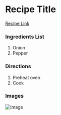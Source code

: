 # Recipe Title

[Recipe Link](https://www.google.com)

### Ingredients List

1. Onion
1. Pepper

### Directions

1. Preheat oven
1. Cook


### Images

![image](https://www.google.com)
